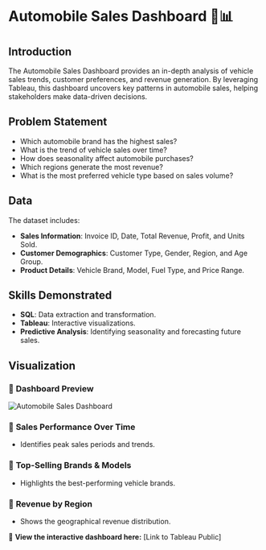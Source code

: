 # Automobile Sales Dashboard 🚗📊

## Introduction
The Automobile Sales Dashboard provides an in-depth analysis of vehicle sales trends, customer preferences, and revenue generation. By leveraging Tableau, this dashboard uncovers key patterns in automobile sales, helping stakeholders make data-driven decisions.

## Problem Statement
- Which automobile brand has the highest sales?
- What is the trend of vehicle sales over time?
- How does seasonality affect automobile purchases?
- Which regions generate the most revenue?
- What is the most preferred vehicle type based on sales volume?

## Data
The dataset includes:
- **Sales Information**: Invoice ID, Date, Total Revenue, Profit, and Units Sold.
- **Customer Demographics**: Customer Type, Gender, Region, and Age Group.
- **Product Details**: Vehicle Brand, Model, Fuel Type, and Price Range.

## Skills Demonstrated
- **SQL**: Data extraction and transformation.
- **Tableau**: Interactive visualizations.
- **Predictive Analysis**: Identifying seasonality and forecasting future sales.

## Visualization

### 📌 **Dashboard Preview**
![Automobile Sales Dashboard](https://raw.githubusercontent.com/your-username/your-repo/main/automobile_dashboard.png)


### 📌 **Sales Performance Over Time**
- Identifies peak sales periods and trends.

### 📌 **Top-Selling Brands & Models**
- Highlights the best-performing vehicle brands.

### 📌 **Revenue by Region**
- Shows the geographical revenue distribution.

🚀 **View the interactive dashboard here:** [Link to Tableau Public]
